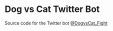 # Dog vs Cat Twitter Bot

Source code for the Twitter bot [@DogvsCat_Fight](https://twitter.com/DogvsCat_Fight)
